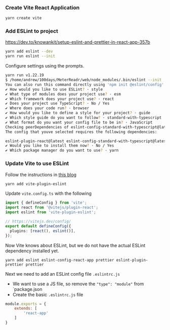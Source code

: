 
### Create Vite React Application

```bash
yarn create vite
```


### Add ESLint to project

https://dev.to/knowankit/setup-eslint-and-prettier-in-react-app-357b


```bash
yarn add eslint --dev
yarn run eslint --init
```

Configure settings using the prompts.

```bash
yarn run v1.22.19
$ /home/andrew/100days/MeterReadr/web/node_modules/.bin/eslint --init
You can also run this command directly using 'npm init @eslint/config'.
✔ How would you like to use ESLint? · style
✔ What type of modules does your project use? · esm
✔ Which framework does your project use? · react
✔ Does your project use TypeScript? · No / Yes
✔ Where does your code run? · browser
✔ How would you like to define a style for your project? · guide
✔ Which style guide do you want to follow? · standard-with-typescript
✔ What format do you want your config file to be in? · JavaScript
Checking peerDependencies of eslint-config-standard-with-typescript@latest
The config that youve selected requires the following dependencies:

eslint-plugin-react@latest eslint-config-standard-with-typescript@latest @typescript-eslint/eslint-plugin@^5.0.0 eslint@^8.0.1 eslint-plugin-import@^2.25.2 eslint-plugin-n@^15.0.0 eslint-plugin-promise@^6.0.0 typescript@*
✔ Would you like to install them now? · No / Yes
✔ Which package manager do you want to use? · yarn
```


### Update Vite to use ESLint

Follow the instructions in [this blog](https://www.robinwieruch.de/vite-eslint/)

```bash
yarn add vite-plugin-eslint
```

Update `vite.config.ts` with the following

```typescript
import { defineConfig } from 'vite';
import react from '@vitejs/plugin-react';
import eslint from 'vite-plugin-eslint';

// https://vitejs.dev/config/
export default defineConfig({
  plugins: [react(), eslint()],
});
```

Now Vite knows about ESLint, but we do not have the actual ESLint dependency installed yet.

```
yarn add eslint eslint-config-react-app prettier eslint-plugin-prettier prettier
```

Next we need to add an ESLint config file `.eslintrc.js`

- We want to use a JS file, so remove the `"type": "module"` from `package.json 
- Create the basic `.eslintrc.js` file

```js
module.exports = {
    extends: [
        'react-app'
    ]
}
```